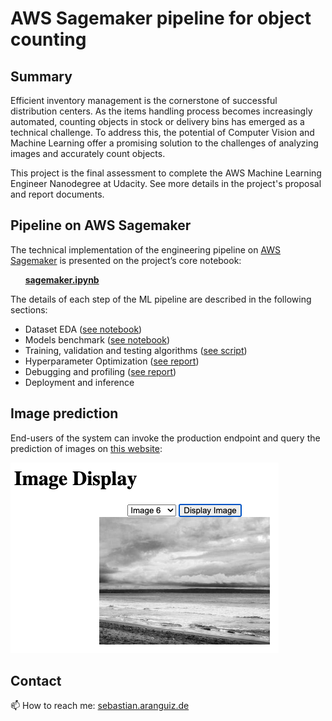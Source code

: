 # AWS Sagemaker pipeline for object counting

## Summary

Efficient inventory management is the cornerstone of successful distribution centers. As the items handling process becomes increasingly automated, counting objects in stock or delivery bins has emerged as a technical challenge. To address this, the potential of Computer Vision and Machine Learning offer a promising solution to the challenges of analyzing images and accurately count objects.

This project is the final assessment to complete the AWS Machine Learning Engineer Nanodegree at Udacity. See more details in the project's proposal and report documents.

## Pipeline on AWS Sagemaker
The technical implementation of the engineering pipeline on [AWS Sagemaker](https://aws.amazon.com/sagemaker/) is presented on the project’s core notebook: 

&nbsp;&nbsp;&nbsp;&nbsp;&nbsp;&nbsp;**[sagemaker.ipynb](./sagemaker.ipynb)** 

The details of each step of the ML pipeline are described in the following sections:
* Dataset EDA ([see notebook](./Dataset_EDA.ipynb))
* Models benchmark ([see notebook](./Models_benchmark.ipynb))
* Training, validation and testing algorithms ([see script](./train/README.md))
* Hyperparameter Optimization ([see report]())
* Debugging and profiling ([see report]())
* Deployment and inference

## Image prediction
End-users of the system can invoke the production endpoint and query the prediction of images on [this website](https://sebastian.aranguiz.de/ml/predict):

![image](ui.png)

## Contact
📫 How to reach me: [sebastian.aranguiz.de](https://sebastian.aranguiz.de/) 

